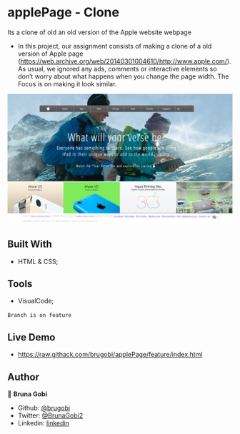 # applePage - Clone
Its a clone of old an old version of the Apple website webpage


- In this project, our assignment consists of making a clone of a old version of Apple page (https://web.archive.org/web/20140301004610/http://www.apple.com/). As usual, we ignored any ads, comments or interactive elements so don’t worry about what happens when you change the page width. The Focus is on making it look similar.

![screenshot](./assets/images/applescreenshot.png)

## Built With

- HTML & CSS; 

## Tools 

- VisualCode;

```Branch is on feature```

## Live Demo

- https://raw.githack.com/brugobi/applePage/feature/index.html

## Author
 
 👤 **Bruna Gobi**

 - Github: [@brugobi](https://github.com/brugobi)
- Twitter: [@BrunaGobi2](https://twitter.com/BrunaGobi2)
- Linkedin: [linkedin](https://www.linkedin.com/in/bruna-gobi-08854760/)

